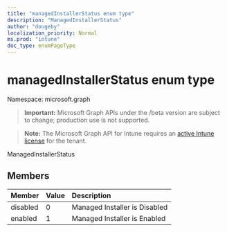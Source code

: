 ```yaml
---
title: "managedInstallerStatus enum type"
description: "ManagedInstallerStatus"
author: "dougeby"
localization_priority: Normal
ms.prod: "intune"
doc_type: enumPageType
---
```


# managedInstallerStatus enum type

Namespace: microsoft.graph

> **Important:** Microsoft Graph APIs under the /beta version are subject to change; production use is not supported.

> **Note:** The Microsoft Graph API for Intune requires an [active Intune license](https://go.microsoft.com/fwlink/?linkid=839381) for the tenant.

ManagedInstallerStatus

## Members
|Member|Value|Description|
|:---|:---|:---|
|disabled|0|Managed Installer is Disabled|
|enabled|1|Managed Installer is Enabled|






